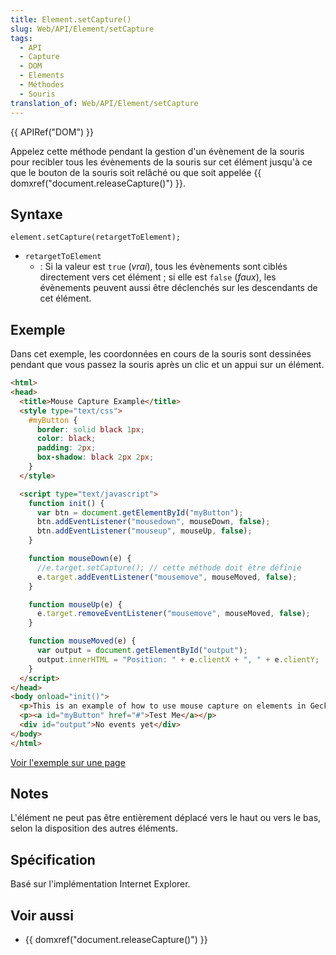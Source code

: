 ```yaml
---
title: Element.setCapture()
slug: Web/API/Element/setCapture
tags:
  - API
  - Capture
  - DOM
  - Elements
  - Méthodes
  - Souris
translation_of: Web/API/Element/setCapture
---
```

{{ APIRef("DOM") }}

Appelez cette méthode pendant la gestion d'un évènement de la souris pour recibler tous les évènements de la souris sur cet élément jusqu'à ce que le bouton de la souris soit relâché ou que soit appelée {{ domxref("document.releaseCapture()") }}.

## Syntaxe

    element.setCapture(retargetToElement);

- `retargetToElement`
  - : Si la valeur est `true` (_vrai_), tous les évènements sont ciblés directement vers cet élément ; si elle est `false` (_faux_), les évènements peuvent aussi être déclenchés sur les descendants de cet élément.

## Exemple

Dans cet exemple, les coordonnées en cours de la souris sont dessinées pendant que vous passez la souris après un clic et un appui sur un élément.

```html
<html>
<head>
  <title>Mouse Capture Example</title>
  <style type="text/css">
    #myButton {
      border: solid black 1px;
      color: black;
      padding: 2px;
      box-shadow: black 2px 2px;
    }
  </style>

  <script type="text/javascript">
    function init() {
      var btn = document.getElementById("myButton");
      btn.addEventListener("mousedown", mouseDown, false);
      btn.addEventListener("mouseup", mouseUp, false);
    }

    function mouseDown(e) {
      //e.target.setCapture(); // cette méthode doit être définie
      e.target.addEventListener("mousemove", mouseMoved, false);
    }

    function mouseUp(e) {
      e.target.removeEventListener("mousemove", mouseMoved, false);
    }

    function mouseMoved(e) {
      var output = document.getElementById("output");
      output.innerHTML = "Position: " + e.clientX + ", " + e.clientY;
    }
  </script>
</head>
<body onload="init()">
  <p>This is an example of how to use mouse capture on elements in Gecko 2.0.</p>
  <p><a id="myButton" href="#">Test Me</a></p>
  <div id="output">No events yet</div>
</body>
</html>
```

[Voir l'exemple sur une page](/samples/domref/mousecapture.html)

## Notes

L'élément ne peut pas être entièrement déplacé vers le haut ou vers le bas, selon la disposition des autres éléments.

## Spécification

Basé sur l'implémentation Internet Explorer.

## Voir aussi

- {{ domxref("document.releaseCapture()") }}
